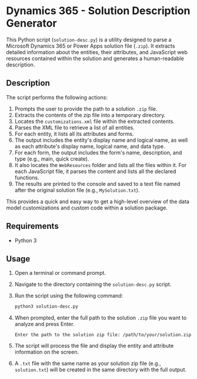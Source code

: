 # Dynamics 365 - Solution Description Generator

This Python script (`solution-desc.py`) is a utility designed to parse a Microsoft Dynamics 365 or Power Apps solution file (`.zip`). It extracts detailed information about the entities, their attributes, and JavaScript web resources contained within the solution and generates a human-readable description.

## Description

The script performs the following actions:
1.  Prompts the user to provide the path to a solution `.zip` file.
2.  Extracts the contents of the zip file into a temporary directory.
3.  Locates the `customizations.xml` file within the extracted contents.
4.  Parses the XML file to retrieve a list of all entities.
5.  For each entity, it lists all its attributes and forms.
6.  The output includes the entity's display name and logical name, as well as each attribute's display name, logical name, and data type.
7.  For each form, the output includes the form's name, description, and type (e.g., main, quick create).
8.  It also locates the `WebResources` folder and lists all the files within it. For each JavaScript file, it parses the content and lists all the declared functions.
9.  The results are printed to the console and saved to a text file named after the original solution file (e.g., `MySolution.txt`).

This provides a quick and easy way to get a high-level overview of the data model customizations and custom code within a solution package.

## Requirements

- Python 3

## Usage

1.  Open a terminal or command prompt.
2.  Navigate to the directory containing the `solution-desc.py` script.
3.  Run the script using the following command:
    ```bash
    python3 solution-desc.py
    ```
4.  When prompted, enter the full path to the solution `.zip` file you want to analyze and press Enter.

    ```
    Enter the path to the solution zip file: /path/to/your/solution.zip
    ```

5.  The script will process the file and display the entity and attribute information on the screen.
6.  A `.txt` file with the same name as your solution zip file (e.g., `solution.txt`) will be created in the same directory with the full output.
